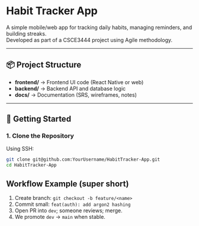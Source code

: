 # Habit Tracker App

A simple mobile/web app for tracking daily habits, managing reminders, and building streaks.  
Developed as part of a CSCE3444 project using Agile methodology.

---

## 📦 Project Structure

- **frontend/** → Frontend UI code (React Native or web)
- **backend/** → Backend API and database logic
- **docs/** → Documentation (SRS, wireframes, notes)

---

## 🚀 Getting Started

### 1. Clone the Repository

Using SSH:

```bash
git clone git@github.com:YourUsername/HabitTracker-App.git
cd HabitTracker-App
```

## Workflow Example (super short)

1. Create branch: `git checkout -b feature/<name>`
2. Commit small: `feat(auth): add argon2 hashing`
3. Open PR into `dev`; someone reviews; merge.
4. We promote `dev` → `main` when stable.
